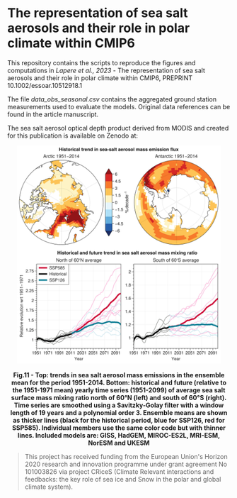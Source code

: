 # The representation of sea salt aerosols and their role in polar climate within CMIP6

This repository contains the scripts to reproduce the figures and computations in *Lapere et al., 2023* - The representation of sea salt aerosols and their role in polar climate within CMIP6, PREPRINT 10.1002/essoar.10512918.1

The file *data_obs_seasonal.csv* contains the aggregated ground station measurements used to evaluate the models. Original data references can be found in the article manuscript.

The sea salt aerosol optical depth product derived from MODIS and created for this publication is available on Zenodo at: []()

<p align="center">
  <img width="460" src="./Figure_Scripts/Figure11.jpeg">
<figcaption align = "center"><b>Fig.11 - Top: trends in sea salt aerosol mass emissions in the ensemble mean for the period 1951-2014. Bottom: historical and future (relative to the 1951-1971 mean) yearly time series (1951-2099) of average sea salt surface mass mixing ratio north of 60&deg;N (left) and south of 60&deg;S (right). Time series are smoothed using a Savitzky-Golay filter with a window length of 19 years and a polynomial order 3. Ensemble means are shown as thicker lines (black for the historical period, blue for SSP126, red for SSP585). Individual members use the same color code but with thinner lines. Included models are: GISS, HadGEM, MIROC-ES2L, MRI-ESM, NorESM and UKESM</b></figcaption>
</p>
 
> This project has received funding from the European Union's Horizon 2020 research and innovation programme under grant agreement No 101003826 via project CRiceS (Climate Relevant interactions and feedbacks: the key role of sea ice and Snow in the polar and global climate system).
